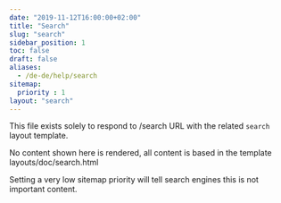 ```yaml
---
date: "2019-11-12T16:00:00+02:00"
title: "Search"
slug: "search"
sidebar_position: 1
toc: false
draft: false
aliases:
  - /de-de/help/search
sitemap:
  priority : 1
layout: "search"
---
```



This file exists solely to respond to /search URL with the related `search` layout template.

No content shown here is rendered, all content is based in the template layouts/doc/search.html

Setting a very low sitemap priority will tell search engines this is not important content.
